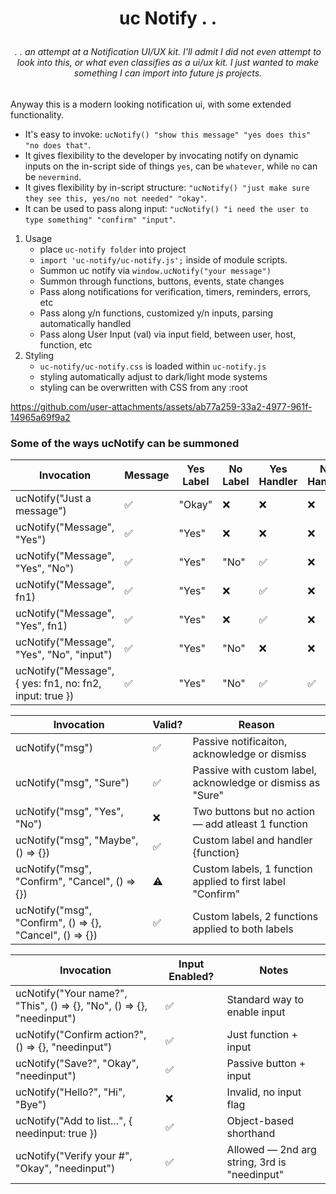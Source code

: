 # <p align="center">uc Notify . . </p>

###### <p align="center">. . an attempt at a Notification UI/UX kit. I'll admit I did not even attempt to look into this, or what even classifies as a ui/ux kit. I just wanted to make something I can import into future js projects.</p>

Anyway this is a modern looking notification ui, with  some extended functionality.
- It's easy to invoke: `ucNotify() "show this message" "yes does this" "no does that"`.
- It gives flexibility to the developer by invocating notify on dynamic inputs on the in-script side of things `yes`, can be `whatever`, while `no` can be `nevermind`.
- It gives flexibility by in-script structure: `"ucNotify() "just make sure they see this, yes/no not needed" "okay"`.
- It can be used to pass along input: `"ucNotify() "i need the user to type something" "confirm" "input"`.

1. Usage
    - place `uc-notify folder` into project
    - `import 'uc-notify/uc-notify.js';` inside of module scripts.
    - Summon uc notify via `window.ucNotify("your message")`
    - Summon through functions, buttons, events, state changes
    - Pass along notifications for verification, timers, reminders, errors, etc
    - Pass along y/n functions, customized y/n inputs, parsing automatically handled
    - Pass along User Input (val) via input field, between user, host, function, etc
1. Styling
    - `uc-notify/uc-notify.css` is loaded within `uc-notify.js`
    - styling automatically adjust to dark/light mode systems
    - styling can be overwritten with CSS from any :root


https://github.com/user-attachments/assets/ab77a259-33a2-4977-961f-14965a69f9a2



### Some of the ways ucNotify can be summoned


| Invocation                                                | Message | Yes Label | No Label | Yes Handler | No Handler | Input |
| --------------------------------------------------------- | ------- | --------- | -------- | ----------- | ---------- | ----- |
|  ucNotify("Just a message")                               | ✅      | "Okay"    | ❌       | ❌          | ❌         | ❌    |
|  ucNotify("Message", "Yes")                               | ✅      | "Yes"     | ❌       | ❌          | ❌         | ❌    |
|  ucNotify("Message", "Yes", "No")                         | ✅      | "Yes"     | "No"     | ✅          | ❌         | ❌    |
|  ucNotify("Message", fn1)                                 | ✅      | "Yes"     | ❌       | ✅          | ❌         | ❌    |
|  ucNotify("Message", "Yes", fn1)                          | ✅      | "Yes"     | ❌       | ✅          | ❌         | ❌    |
|  ucNotify("Message", "Yes", "No", "input")                | ✅      | "Yes"     | "No"     | ❌          | ❌         | ✅    |
|  ucNotify("Message", { yes: fn1, no: fn2, input: true })  | ✅      | "Yes"     | "No"     | ✅          | ✅         | ✅    |


| Invocation                                                 | Valid? | Reason                                                          |
| ---------------------------------------------------------- | ------ | --------------------------------------------------------------- |
|  ucNotify("msg")                                           | ✅     | Passive notificaiton, acknowledge or dismiss                    |
|  ucNotify("msg", "Sure")                                   | ✅     | Passive with custom label, acknowledge or dismiss as "Sure"     |
|  ucNotify("msg", "Yes", "No")                              | ❌     | Two buttons but no action — add atleast 1 function              |
|  ucNotify("msg", "Maybe", () => {})                        | ✅     | Custom label and handler {function}                             |
|  ucNotify("msg", "Confirm", "Cancel", () => {})            | ⚠️     | Custom labels, 1 function applied to first label "Confirm"      |
|  ucNotify("msg", "Confirm", () => {}, "Cancel", () => {})  | ✅     | Custom labels, 2 functions applied to both labels               |



| Invocation                                                              | Input Enabled? | Notes                                        |
| ----------------------------------------------------------------------- | -------------- | -------------------------------------------- |
|  ucNotify("Your name?", "This", () => {}, "No", () => {}, "needinput")  | ✅             | Standard way to enable input                 |
|  ucNotify("Confirm action?", () => {}, "needinput")                     | ✅             | Just function + input                        |
|  ucNotify("Save?", "Okay", "needinput")                                 | ✅             | Passive button + input                       |
|  ucNotify("Hello?", "Hi", "Bye")                                        | ❌             | Invalid, no input flag                       |
|  ucNotify("Add to list...", { needinput: true })                        | ✅             | Object-based shorthand                       |
|  ucNotify("Verify your #", "Okay", "needinput")                         | ✅             | Allowed — 2nd arg string, 3rd is "needinput" |



